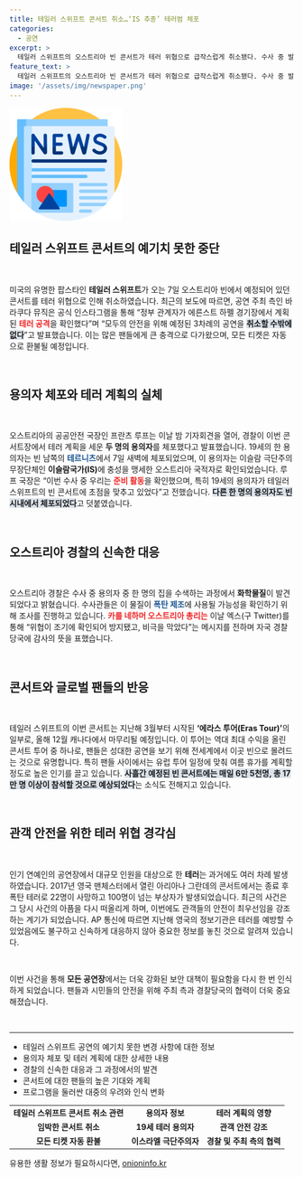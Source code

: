 ```yaml
---
title: 테일러 스위프트 콘서트 취소…‘IS 추종’ 테러범 체포
categories:
  - 공연
excerpt: >
  테일러 스위프트의 오스트리아 빈 콘서트가 테러 위협으로 급작스럽게 취소됐다. 수사 중 발견된 화학물질과 체포된 두 용의자가 긴장감을 고조시키며, 안전을 위한 조치가 불가피했다.
feature_text: >
  테일러 스위프트의 오스트리아 빈 콘서트가 테러 위협으로 급작스럽게 취소됐다. 수사 중 발견된 화학물질과 체포된 두 용의자가 긴장감을 고조시키며, 안전을 위한 조치가 불가피했다.
image: '/assets/img/newspaper.png'
---
```


<p><img src="/assets/img/newspaper.png" alt="kimp 속보" /></p>

<h2 data-ke-size="size26">테일러 스위프트 콘서트의 예기치 못한 중단</h2>

<p data-ke-size="size16">&nbsp;</p>

<p>미국의 유명한 팝스타인 <b>테일러 스위프트</b>가 오는 7일 오스트리아 빈에서 예정되어 있던 콘서트를 테러 위협으로 인해 취소하였습니다. 최근의 보도에 따르면, 공연 주최 측인 바라쿠다 뮤직은 공식 인스타그램을 통해 “정부 관계자가 에른스트 하펠 경기장에서 계획된 <b><span style="color: #ee2323;">테러 공격</span></b>을 확인했다”며 “모두의 안전을 위해 예정된 3차례의 공연을 <b><span style="background-color: #21538527;">취소할 수밖에 없다</span></b>”고 발표했습니다. 이는 많은 팬들에게 큰 충격으로 다가왔으며, 모든 티켓은 자동으로 환불될 예정입니다. </p>

<p data-ke-size="size16">&nbsp;</p>

<h2 data-ke-size="size26">용의자 체포와 테러 계획의 실체</h2>

<p data-ke-size="size16">&nbsp;</p>

<p>오스트리아의 공공안전 국장인 프란츠 루프는 이날 밤 기자회견을 열어, 경찰이 이번 콘서트장에서 테러 계획을 세운 <b>두 명의 용의자</b>를 체포했다고 발표했습니다. 19세의 한 용의자는 빈 남쪽의 <b><span style="color: #1a5490;">테르니츠</span></b>에서 7일 새벽에 체포되었으며, 이 용의자는 이슬람 극단주의 무장단체인 <b>이슬람국가(IS)</b>에 충성을 맹세한 오스트리아 국적자로 확인되었습니다. 루프 국장은 “이번 수사 중 우리는 <b><span style="color: #ee2323;">준비 활동</span></b>을 확인했으며, 특히 19세의 용의자가 테일러 스위프트의 빈 콘서트에 초점을 맞추고 있었다”고 전했습니다. <b><span style="background-color: #21538527;">다른 한 명의 용의자도 빈 시내에서 체포되었다</span></b>고 덧붙였습니다.</p>

<p data-ke-size="size16">&nbsp;</p>

<h2 data-ke-size="size26">오스트리아 경찰의 신속한 대응</h2>

<p data-ke-size="size16">&nbsp;</p>

<p>오스트리아 경찰은 수사 중 용의자 중 한 명의 집을 수색하는 과정에서 <b>화학물질</b>이 발견되었다고 밝혔습니다. 수사관들은 이 물질이 <b><span style="color: #1a5490;">폭탄 제조</span></b>에 사용될 가능성을 확인하기 위해 조사를 진행하고 있습니다. <b><span style="color: #ee2323;">카를 네하머 오스트리아 총리는</span></b> 이날 엑스(구 Twitter)를 통해 “위협이 조기에 확인되어 방지됐고, 비극을 막았다”는 메시지를 전하며 자국 경찰 당국에 감사의 뜻을 표했습니다.</p>

<p data-ke-size="size16">&nbsp;</p>

<h2 data-ke-size="size26">콘서트와 글로벌 팬들의 반응</h2>

<p data-ke-size="size16">&nbsp;</p>

<p>테일러 스위프트의 이번 콘서트는 지난해 3월부터 시작된 <b>‘에라스 투어(Eras Tour)’</b>의 일부로, 올해 12월 캐나다에서 마무리될 예정입니다. 이 투어는 역대 최대 수익을 올린 콘서트 투어 중 하나로, 팬들은 성대한 공연을 보기 위해 전세계에서 이곳 빈으로 몰려드는 것으로 유명합니다. 특히 팬들 사이에서는 유럽 투어 일정에 맞춰 여름 휴가를 계획할 정도로 높은 인기를 끌고 있습니다. <b><span style="background-color: #21538527;">사흘간 예정된 빈 콘서트에는 매일 6만 5천명, 총 17만 명 이상이 참석할 것으로 예상되었다</span></b>는 소식도 전해지고 있습니다.</p>

<p data-ke-size="size16">&nbsp;</p>

<h2 data-ke-size="size26">관객 안전을 위한 테러 위협 경각심</h2>

<p data-ke-size="size16">&nbsp;</p>

<p>인기 연예인의 공연장에서 대규모 인원을 대상으로 한 <b>테러</b>는 과거에도 여러 차례 발생하였습니다. 2017년 영국 맨체스터에서 열린 아리아나 그란데의 콘서트에서는 종료 후 폭탄 테러로 22명이 사망하고 100명이 넘는 부상자가 발생되었습니다. 최근의 사건은 그 당시 사건의 아픔을 다시 떠올리게 하며, 이번에도 관객들의 안전이 최우선임을 강조하는 계기가 되었습니다. AP 통신에 따르면 지난해 영국의 정보기관은 테러를 예방할 수 있었음에도 불구하고 신속하게 대응하지 않아 중요한 정보를 놓친 것으로 알려져 있습니다. </p>

<p data-ke-size="size16">&nbsp;</p>

<p>이번 사건을 통해 <b>모든 공연장</b>에서는 더욱 강화된 보안 대책이 필요함을 다시 한 번 인식하게 되었습니다. 팬들과 시민들의 안전을 위해 주최 측과 경찰당국의 협력이 더욱 중요해졌습니다.</p>

<p data-ke-size="size16">&nbsp;</p>

<hr />

<ul>
  <li>테일러 스위프트 공연의 예기치 못한 변경 사항에 대한 정보</li>
  <li>용의자 체포 및 테러 계획에 대한 상세한 내용</li>
  <li>경찰의 신속한 대응과 그 과정에서의 발견</li>
  <li>콘서트에 대한 팬들의 높은 기대와 계획</li>
  <li>프로그램을 둘러싼 대중의 우려와 인식 변화</li>
</ul>

<table style="width: 100%;">
  <tbody>
    <tr>
      <td style="text-align: center; height: 17px;"><b>테일러 스위프트 콘서트 취소 관련</b></td>
      <td style="text-align: center; height: 17px;"><b>용의자 정보</b></td>
      <td style="text-align: center; height: 17px;"><b>테러 계획의 영향</b></td>
    </tr>
    <tr>
      <td style="text-align: center; height: 17px;"><b>임박한 콘서트 취소</b></td>
      <td style="text-align: center; height: 17px;"><b>19세 테러 용의자</b></td>
      <td style="text-align: center; height: 17px;"><b>관객 안전 강조</b></td>
    </tr>
    <tr>
      <td style="text-align: center; height: 17px;"><b>모든 티켓 자동 환불</b></td>
      <td style="text-align: center; height: 17px;"><b>이스라엘 극단주의자</b></td>
      <td style="text-align: center; height: 17px;"><b>경찰 및 주최 측의 협력</b></td>
    </tr>
  </tbody>
</table>
유용한 생활 정보가 필요하시다면, <a href="https://onioninfo.kr" rel="dofollow">onioninfo.kr</a>


